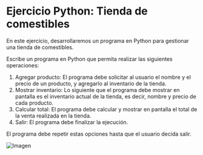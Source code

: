# **Ejercicio Python: Tienda de comestibles**

En este ejercicio, desarrollaremos un programa en Python para gestionar una tienda de comestibles.

Escribe un programa en Python que permita realizar las siguientes operaciones:

1. Agregar producto: El programa debe solicitar al usuario el nombre y el precio de un producto, y agregarlo al inventario de la tienda.
2. Mostrar inventario: Lo siguiente que el programa debe mostrar en pantalla es el inventario actual de la tienda, es decir, nombre y precio de cada producto.
3. Calcular total: El programa debe calcular y mostrar en pantalla el total de la venta realizada en la tienda.
4. Salir: El programa debe finalizar la ejecución.

El programa debe repetir estas opciones hasta que el usuario decida salir.


![Imagen](ejemplo.png)
